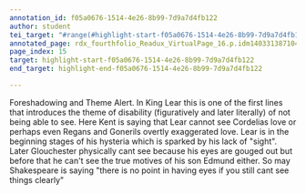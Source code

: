 ```yaml
---
annotation_id: f05a0676-1514-4e26-8b99-7d9a7d4fb122
author: student
tei_target: "#range(#highlight-start-f05a0676-1514-4e26-8b99-7d9a7d4fb122, #highlight-end-f05a0676-1514-4e26-8b99-7d9a7d4fb122)"
annotated_page: rdx_fourthfolio_Readux_VirtualPage_16.p.idm140331387104480
page_index: 15
target: highlight-start-f05a0676-1514-4e26-8b99-7d9a7d4fb122
end_target: highlight-end-f05a0676-1514-4e26-8b99-7d9a7d4fb122

---
```

Foreshadowing and Theme Alert. In King Lear this is one of the first lines that introduces the theme of disability (figuratively and later literally) of not being able to see. Here Kent is saying that Lear cannot see Cordelias love or perhaps even Regans and Gonerils overtly exaggerated love. Lear is in the beginning stages of his hysteria which is sparked by his lack of "sight". Later Glouchester physically cant see because his eyes are gouged out but before that he can't see the true motives of his son Edmund either. So may Shakespeare is saying "there is no point in having eyes if you still cant see things clearly"